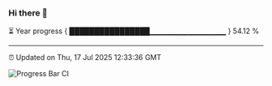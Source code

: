 ### Hi there 👋

⏳ Year progress { ████████████████▁▁▁▁▁▁▁▁▁▁▁▁▁▁ } 54.12 %

---

⏰ Updated on Thu, 17 Jul 2025 12:33:36 GMT

![Progress Bar CI](https://github.com/liununu/liununu/workflows/Progress%20Bar%20CI/badge.svg)
